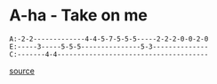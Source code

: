 # A-ha - Take on me

```
A:-2-2-------------4-4-5-7-5-5-5-----2-2-2-0-0-2-0
E:-----3-----5-5-5---------------5-3--------------
C:-------4-4--------------------------------------
```

[source](https://www.youtube.com/watch?v=Bweb9Z9AiSM)